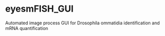 # eyesmFISH_GUI
Automated image process GUI for Drosophila ommatidia identification and mRNA quantification

